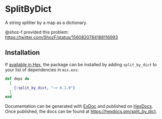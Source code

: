 # SplitByDict

A string splitter by a map as a dictionary.

@shoz-f provided this problem: https://twitter.com/ShozF/status/1560820784188116993

## Installation

If [available in Hex](https://hex.pm/docs/publish), the package can be installed
by adding `split_by_dict` to your list of dependencies in `mix.exs`:

```elixir
def deps do
  [
    {:split_by_dict, "~> 0.1.0"}
  ]
end
```

Documentation can be generated with [ExDoc](https://github.com/elixir-lang/ex_doc)
and published on [HexDocs](https://hexdocs.pm). Once published, the docs can
be found at <https://hexdocs.pm/split_by_dict>.

